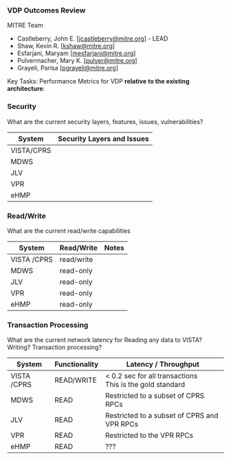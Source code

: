 ### VDP Outcomes Review

MITRE Team

* Castleberry, John E. [jcastleberry@mitre.org] - LEAD
* Shaw, Kevin R. [kshaw@mitre.org]
* Esfarjani, Maryam [mesfarjani@mitre.org]
* Pulvermacher, Mary K. [pulver@mitre.org]
* Grayeli, Parisa [pgrayeli@mitre.org]


Key Tasks:  Performance Metrics for VDP __relative to the existing architecture__:


### Security
What are the current security layers, features, issues, vulnerabilities?

System | Security Layers and Issues
--- | ---
VISTA/CPRS | 
MDWS | 
JLV | 
VPR | 
eHMP | 


### Read/Write
What are the current read/write capabilities 

System | Read/Write | Notes
---|---|---
VISTA /CPRS | read/write | 
MDWS | read-only | 
JLV | read-only | 
VPR | read-only | 
eHMP | read-only | 



### Transaction Processing
What are the current network latency for Reading any data to VISTA? Writing? Transaction processing? 

System |  Functionality | Latency / Throughput
---|---|---
VISTA /CPRS | READ/WRITE |   < 0.2 sec for all transactions <br> This is the gold standard
MDWS | READ | Restricted to a subset of CPRS RPCs
JLV | READ|  Restricted to a subset of CPRS and VPR RPCs
VPR | READ |  Restricted to the VPR RPCs
eHMP | READ |  ???
